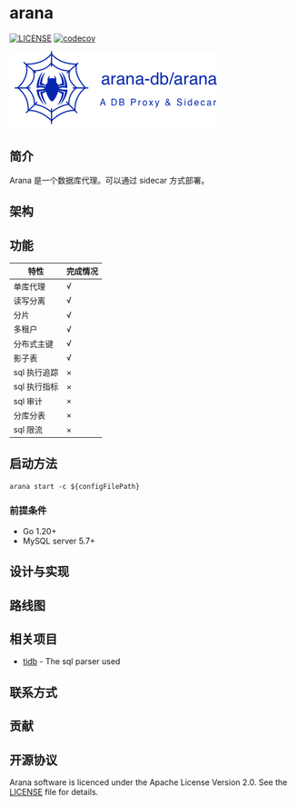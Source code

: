 # arana

[![LICENSE](https://img.shields.io/badge/license-Apache--2.0-blue.svg)](https://github.com/arana-db/arana/blob/master/LICENSE)
[![codecov](https://codecov.io/gh/arana-db/arana/branch/master/graph/badge.svg)](https://codecov.io/gh/arana-db/arana)

![](./docs/pics/arana-main.png)

## 简介

Arana 是一个数据库代理。可以通过 sidecar 方式部署。

## 架构

## 功能

| 特性 | 完成情况 |
| -- | -- |
| 单库代理 | √ |
| 读写分离 | √ |
| 分片 | √ |
| 多租户 | √ |
| 分布式主键 | √ |
| 影子表 | √ |
| sql 执行追踪 | × |
| sql 执行指标 | × |
| sql 审计 | × |
| 分库分表 | × |
| sql 限流 | × |

## 启动方法

```
arana start -c ${configFilePath}
```

### 前提条件

+ Go 1.20+
+ MySQL server 5.7+

## 设计与实现

## 路线图

## 相关项目

- [tidb](https://github.com/pingcap/tidb) - The sql parser used

## 联系方式

## 贡献

## 开源协议

Arana software is licenced under the Apache License Version 2.0. See
the [LICENSE](https://github.com/arana-db/arana/blob/master/LICENSE) file for details.
